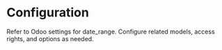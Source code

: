 # Configuration

Refer to Odoo settings for date_range. Configure related models, access rights, and options as needed.
